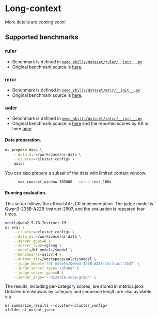 # Long-context

More details are coming soon!

## Supported benchmarks

### ruler

- Benchmark is defined in [`nemo_skills/dataset/ruler/__init__.py`](https://github.com/NVIDIA-NeMo/Skills/blob/main/nemo_skills/dataset/ruler/__init__.py)
- Original benchmark source is [here](https://github.com/NVIDIA/RULER).

### mrcr

- Benchmark is defined in [`nemo_skills/dataset/mrcr/__init__.py`](https://github.com/NVIDIA-NeMo/Skills/blob/main/nemo_skills/dataset/mrcr/__init__.py)
- Original benchmark source is [here](https://huggingface.co/datasets/openai/mrcr).

### aalcr
- Benchmark is defined in [`nemo_skills/dataset/aalcr/__init__.py`](https://github.com/NVIDIA-NeMo/Skills/blob/main/nemo_skills/dataset/aalcr/__init__.py)
- Original benchmark source is [here](https://huggingface.co/datasets/ArtificialAnalysis/AA-LCR) and the reported scores by AA is here [here](https://artificialanalysis.ai/evaluations/artificial-analysis-long-context-reasoning).

#### Data preparation.
```bash
ns prepare_data \
    --data_dir=/workspace/ns-data \
    --cluster=<cluster_config> \
    aalcr
```
You can also prepare a subset of the data with limited context window.
```bash
    --max_context_window 100000 --setup test_100k
```
#### Running evaluation.
This setup follows the official AA-LCR implementation. The judge model is Qwen3-235B-A22B-Instruct-2507, and the evaluation is repeated four times.
```bash
model=Qwen2.5-7B-Instruct-1M
ns eval \
    --cluster=<cluster_config> \
    --data_dir=/workspace/ns-data \
    --server_gpus=8 \
    --server_type=sglang \
    --model=/hf_models/$model \
    --benchmarks=aalcr:4 \
    --output_dir=/workspace/aalcr/$model \
    --judge_model='/hf_models/Qwen3-235B-A22B-Instruct-2507' \
    --judge_server_type='sglang' \
    --judge_server_gpus=8 \
    --server_args='--disable-cuda-graph' \
```
The results, including per-category scores, are stored in metrics.json. Detailed breakdowns by category and sequence length are also available via
```
ns summarize_results --cluster=<cluster_config> <folder_of_output_json>
```
